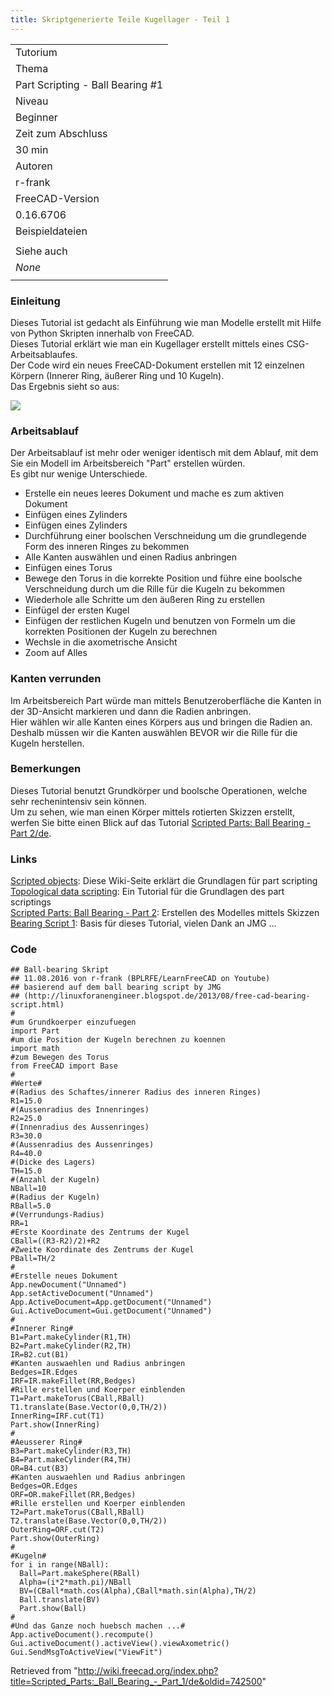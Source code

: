 ```yaml
---
title: Skriptgenerierte Teile Kugellager - Teil 1
---
```


|                                  |
| -------------------------------- |
| Tutorium                         |
| Thema                            |
| Part Scripting - Ball Bearing #1 |
| Niveau                           |
| Beginner                         |
| Zeit zum Abschluss               |
| 30 min                           |
| Autoren                          |
| r-frank                          |
| FreeCAD-Version                  |
| 0.16.6706                        |
| Beispieldateien                  |
|                                  |
| Siehe auch                       |
| _None_                           |
|                                  |

### Einleitung

Dieses Tutorial ist gedacht als Einführung wie man Modelle erstellt mit Hilfe von Python Skripten innerhalb von FreeCAD.  
Dieses Tutorial erklärt wie man ein Kugellager erstellt mittels eines CSG-Arbeitsablaufes.  
Der Code wird ein neues FreeCAD-Dokument erstellen mit 12 einzelnen Körpern (Innerer Ring, äußerer Ring und 10 Kugeln).  
Das Ergebnis sieht so aus:

![](/images/Tutorial_BallBearing01.jpg)

### Arbeitsablauf

Der Arbeitsablauf ist mehr oder weniger identisch mit dem Ablauf, mit dem Sie ein Modell im Arbeitsbereich "Part" erstellen würden.  
Es gibt nur wenige Unterschiede.

- Erstelle ein neues leeres Dokument und mache es zum aktiven Dokument
- Einfügen eines Zylinders
- Einfügen eines Zylinders
- Durchführung einer boolschen Verschneidung um die grundlegende Form des inneren Ringes zu bekommen
- Alle Kanten auswählen und einen Radius anbringen
- Einfügen eines Torus
- Bewege den Torus in die korrekte Position und führe eine boolsche Verschneidung durch um die Rille für die Kugeln zu bekommen
- Wiederhole alle Schritte um den äußeren Ring zu erstellen
- Einfügel der ersten Kugel
- Einfügen der restlichen Kugeln und benutzen von Formeln um die korrekten Positionen der Kugeln zu berechnen
- Wechsle in die axometrische Ansicht
- Zoom auf Alles

### Kanten verrunden

Im Arbeitsbereich Part würde man mittels Benutzeroberfläche die Kanten in der 3D-Ansicht markieren und dann die Radien anbringen.  
Hier wählen wir alle Kanten eines Körpers aus und bringen die Radien an.  
Deshalb müssen wir die Kanten auswählen BEVOR wir die Rille für die Kugeln herstellen.

### Bemerkungen

Dieses Tutorial benutzt Grundkörper und boolsche Operationen, welche sehr rechenintensiv sein können.  
Um zu sehen, wie man einen Körper mittels rotierten Skizzen erstellt, werfen Sie bitte einen Blick auf das Tutorial [Scripted Parts: Ball Bearing - Part 2/de](/Scripted_Parts:_Ball_Bearing_-_Part_2/de "Scripted Parts: Ball Bearing - Part 2/de").

### Links

[Scripted objects](/Scripted_objects "Scripted objects"): Diese Wiki-Seite erklärt die Grundlagen für part scripting  
[Topological data scripting](/Topological_data_scripting "Topological data scripting"): Ein Tutorial für die Grundlagen des part scriptings  
[Scripted Parts: Ball Bearing - Part 2](/Scripted_Parts:_Ball_Bearing_-_Part_2 "Scripted Parts: Ball Bearing - Part 2"): Erstellen des Modelles mittels Skizzen  
[Bearing Script 1](http://linuxforanengineer.blogspot.de/2013/08/free-cad-bearing-script.html): Basis für dieses Tutorial, vielen Dank an JMG ...

### Code

```
## Ball-bearing Skript
## 11.08.2016 von r-frank (BPLRFE/LearnFreeCAD on Youtube)
## basierend auf dem ball bearing script by JMG
## (http://linuxforanengineer.blogspot.de/2013/08/free-cad-bearing-script.html)
#
#um Grundkoerper einzufuegen
import Part
#um die Position der Kugeln berechnen zu koennen
import math
#zum Bewegen des Torus
from FreeCAD import Base
#
#Werte#
#(Radius des Schaftes/innerer Radius des inneren Ringes)
R1=15.0
#(Aussenradius des Innenringes)
R2=25.0
#(Innenradius des Aussenringes)
R3=30.0
#(Aussenradius des Aussenringes)
R4=40.0
#(Dicke des Lagers)
TH=15.0
#(Anzahl der Kugeln)
NBall=10
#(Radius der Kugeln)
RBall=5.0
#(Verrundungs-Radius)
RR=1
#Erste Koordinate des Zentrums der Kugel
CBall=((R3-R2)/2)+R2
#Zweite Koordinate des Zentrums der Kugel
PBall=TH/2
#
#Erstelle neues Dokument
App.newDocument("Unnamed")
App.setActiveDocument("Unnamed")
App.ActiveDocument=App.getDocument("Unnamed")
Gui.ActiveDocument=Gui.getDocument("Unnamed")
#
#Innerer Ring#
B1=Part.makeCylinder(R1,TH)
B2=Part.makeCylinder(R2,TH)
IR=B2.cut(B1)
#Kanten auswaehlen und Radius anbringen
Bedges=IR.Edges
IRF=IR.makeFillet(RR,Bedges)
#Rille erstellen und Koerper einblenden
T1=Part.makeTorus(CBall,RBall)
T1.translate(Base.Vector(0,0,TH/2))
InnerRing=IRF.cut(T1)
Part.show(InnerRing)
#
#Aeusserer Ring#
B3=Part.makeCylinder(R3,TH)
B4=Part.makeCylinder(R4,TH)
OR=B4.cut(B3)
#Kanten auswaehlen und Radius anbringen
Bedges=OR.Edges
ORF=OR.makeFillet(RR,Bedges)
#Rille erstellen und Koerper einblenden
T2=Part.makeTorus(CBall,RBall)
T2.translate(Base.Vector(0,0,TH/2))
OuterRing=ORF.cut(T2)
Part.show(OuterRing)
#
#Kugeln#
for i in range(NBall):
  Ball=Part.makeSphere(RBall)
  Alpha=(i*2*math.pi)/NBall
  BV=(CBall*math.cos(Alpha),CBall*math.sin(Alpha),TH/2)
  Ball.translate(BV)
  Part.show(Ball)
#
#Und das Ganze noch huebsch machen ...#
App.activeDocument().recompute()
Gui.activeDocument().activeView().viewAxometric()
Gui.SendMsgToActiveView("ViewFit")

```

Retrieved from "<http://wiki.freecad.org/index.php?title=Scripted_Parts:_Ball_Bearing_-_Part_1/de&oldid=742500>"
